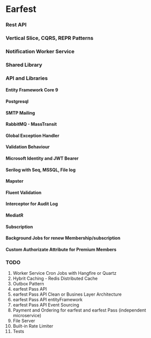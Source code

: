 # Earfest 

### Rest API
### Vertical Slice, CQRS, REPR Patterns
### Notification Worker Service
### Shared Library

### API and Libraries

#### Entity Framework Core 9
#### Postgresql
#### SMTP Mailing
#### RabbitMQ - MassTransit
#### Global Exception Handler
#### Validation Behaviour
#### Microsoft Identity and JWT Bearer 
#### Serilog with Seq, MSSQL, File log
#### Mapster
#### Fluent Validation
#### Interceptor for Audit Log 
#### MediatR
#### Subscription
#### Background Jobs for renew Membership/subscription
#### Custom Authorizate Attribute for Premium Members

### TODO
1. Worker Service Cron Jobs with Hangfire or Quartz
2. Hybrit Caching - Redis Distributed Cache
3. Outbox Pattern
4. earfest Pass API
5. earfest Pass API Clean or Busines Layer Architecture
6. earfest Pass API entityFramework
7. earfest Pass API Event Sourcing
8. Payment and Ordering for earfest and earfest Pass (independent microservice)
9. File Server
10. Built-in Rate Limiter
11. Tests

